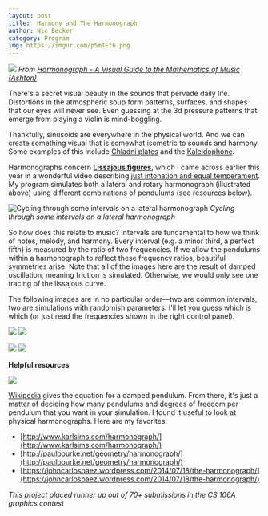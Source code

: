```yaml
---
layout: post
title:  Harmony and The Harmonograph
author: Nic Becker
category: Program
img: https://imgur.com/p5mTEt6.png
---
```

![](https://imgur.com/0b4gMWj.png)
*From [Harmonograph - A Visual Guide to the Mathematics of Music (Ashton)](https://www.scribd.com/doc/147969892/Anthony-Ashton-Harmonograph-A-Visual-Guide-to-the-Mathematics-of-Music-cleaned)*

There's a secret visual beauty in the sounds that pervade daily life. Distortions in the atmospheric soup form patterns, surfaces, and shapes that our eyes will never see. Even guessing at the 3d pressure patterns that emerge from playing a violin is mind-boggling.

Thankfully, sinusoids are everywhere in the physical world. And we can create something visual that is somewhat isometric to sounds and harmony. Some examples of this include [Chladni plates](https://www.youtube.com/watch?v=lRFysSAxWxI) and the [Kaleidophone](https://en.wikipedia.org/wiki/Kaleidophone).

Harmonographs concern [**Lissajous figures**](https://en.wikipedia.org/wiki/Lissajous_curve), which I came across earlier this year in a wonderful video describing [just intonation and equal temperament](https://www.youtube.com/watch?v=6NlI4No3s0M). My program simulates both a lateral and rotary harmonograph (illustrated above) using different combinations of pendulums (see resources below).

![Cycling through some intervals on a lateral harmonograph](https://imgur.com/IgCSB3C.gif)
*Cycling through some intervals on a lateral harmonograph*

So how does this relate to music? Intervals are fundamental to how we think of notes, melody, and harmony. Every interval (e.g. a minor third, a perfect fifth) is measured by the ratio of two frequencies. If we allow the pendulums within a harmonograph to reflect these frequency ratios, beautiful symmetries arise. Note that all of the images here are the result of damped oscillation, meaning friction is simulated. Otherwise, we would only see one tracing of the lissajous curve.

The following images are in no particular order—two are common intervals, two are simulations with randomish parameters. I'll let you guess which is which (or just read the frequencies shown in the right control panel).

![](https://imgur.com/2vDyYEY.png)
![](https://imgur.com/p5mTEt6.png)
<!-- ![](https://imgur.com/UemTvRU.png) boring -->
![](https://imgur.com/4IB9Omv.png)
![](https://imgur.com/skcpxJh.png)

**Helpful resources**

![](https://wikimedia.org/api/rest_v1/media/math/render/svg/9c6eb3f0406b6c849767add602b00fbbed82676d)

[Wikipedia](https://en.wikipedia.org/wiki/Harmonograph#Computer-generated_harmonograph_figure) gives the equation for a damped pendulum.
From there, it's just a matter of deciding how many pendulums and degrees of freedom per pendulum that you want in your simulation. I found it useful to look at physical harmonographs. Here are my favorites:
* [http://www.karlsims.com/harmonograph/](http://www.karlsims.com/harmonograph/)
* [http://paulbourke.net/geometry/harmonograph/](http://paulbourke.net/geometry/harmonograph/)
* [https://johncarlosbaez.wordpress.com/2014/07/18/the-harmonograph/](https://johncarlosbaez.wordpress.com/2014/07/18/the-harmonograph/)

*This project placed runner up out of 70+ submissions in the CS 106A graphics contest*
